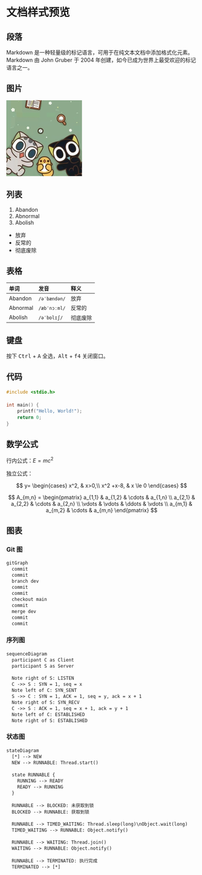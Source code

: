 # 文档样式预览

## 段落

Markdown 是一种轻量级的标记语言，可用于在纯文本文档中添加格式化元素。Markdown 由 John Gruber 于 2004 年创建，如今已成为世界上最受欢迎的标记语言之一。

## 图片

![Demo Image](./@assets/demo-img.jpg)

## 列表

1. Abandon
2. Abnormal
3. Abolish

- 放弃
- 反常的
- 彻底废除

## 表格

| 单词     | 发音         | 释义     |
| :------- | :----------- | :------- |
| Abandon  | `/əˈbændən/` | 放弃     |
| Abnormal | `/æbˈnɔːml/` | 反常的   |
| Abolish  | `/əˈbɒlɪʃ/`  | 彻底废除 |

## 键盘

按下 <kbd>Ctrl</kbd> + <kbd>A</kbd> 全选，<kbd>Alt</kbd> + <kbd>f4</kbd> 关闭窗口。

## 代码

```c
#include <stdio.h>

int main() {
    printf("Hello, World!");
    return 0;
}
```

## 数学公式

行内公式：$E=mc^2$

独立公式：

$$
y= \begin{cases} x^2, & x>0,\\ x^2 +x-8, & x \le 0 \end{cases}
$$

$$
A_{m,n} =
\begin{pmatrix}
a_{1,1} & a_{1,2} & \cdots & a_{1,n} \\
a_{2,1} & a_{2,2} & \cdots & a_{2,n} \\
\vdots  & \vdots  & \ddots & \vdots  \\
a_{m,1} & a_{m,2} & \cdots & a_{m,n}
\end{pmatrix}
$$

## 图表

### Git 图

```mermaid
gitGraph
  commit
  commit
  branch dev
  commit
  commit
  checkout main
  commit
  merge dev
  commit
  commit
```

### 序列图

```mermaid
sequenceDiagram
  participant C as Client
  participant S as Server

  Note right of S: LISTEN
  C ->> S : SYN = 1, seq = x
  Note left of C: SYN_SENT
  S ->> C : SYN = 1, ACK = 1, seq = y, ack = x + 1
  Note right of S: SYN_RECV
  C ->> S : ACK = 1, seq = x + 1, ack = y + 1
  Note left of C: ESTABLISHED
  Note right of S: ESTABLISHED
```

### 状态图

```mermaid
stateDiagram
  [*] --> NEW
  NEW --> RUNNABLE: Thread.start()

  state RUNNABLE {
    RUNNING --> READY
    READY --> RUNNING
  }

  RUNNABLE --> BLOCKED: 未获取到锁
  BLOCKED --> RUNNABLE: 获取到锁

  RUNNABLE --> TIMED_WAITING: Thread.sleep(long)\nObject.wait(long)
  TIMED_WAITING --> RUNNABLE: Object.notify()

  RUNNABLE --> WAITING: Thread.join()
  WAITING --> RUNNABLE: Object.notify()

  RUNNABLE --> TERMINATED: 执行完成
  TERMINATED --> [*]
```
